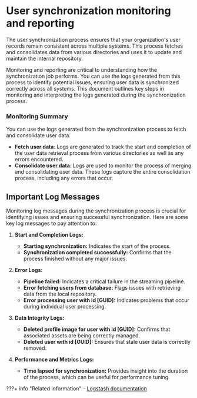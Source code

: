 # User synchronization monitoring and reporting

The user synchronization process ensures that your organization's user records remain consistent across multiple systems. This process fetches and consolidates data from various directories and uses it to update and maintain the internal repository.

Monitoring and reporting are critical to understanding how the synchronization job performs. You can use the logs generated from this process to identify potential issues, ensuring user data is synchronized correctly across all systems. This document outlines key steps in monitoring and interpreting the logs generated during the synchronization process.

### Monitoring Summary

You can use the logs generated from the synchronization process to fetch and consolidate user data.

- **Fetch user data**: Logs are generated to track the start and completion of the user data retrieval process from various directories as well as any errors encountered.
- **Consolidate user data**: Logs are used to monitor the process of merging and consolidating user data. These logs capture the entire consolidation process, including any errors that occur.

## Important Log Messages

Monitoring log messages during the synchronization process is crucial for identifying issues and ensuring successful synchronization. Here are some key log messages to pay attention to:

1. **Start and Completion Logs:**
    - **Starting synchronization:** Indicates the start of the process.
    - **Synchronization completed successfully:** Confirms that the process finished without any major issues.

2. **Error Logs:**
    - **Pipeline failed:** Indicates a critical failure in the streaming pipeline.
    - **Error fetching users from database:** Flags issues with retrieving data from the local repository.
    - **Error processing user with id [GUID]:** Indicates problems that occur during individual user processing.

3. **Data Integrity Logs:**
    - **Deleted profile image for user with id [GUID]:** Confirms that associated assets are being correctly managed.
    - **Deleted user with id [GUID]:** Ensures that stale user data is correctly removed.

4. **Performance and Metrics Logs:**
    - **Time lapsed for synchronization:** Provides insight into the duration of the process, which can be useful for performance tuning.

???+ info "Related information"
    - [Logstash documentation](../../../../../guide_me/performance_tuning/kubernetes/logstash_opensearch.md)

